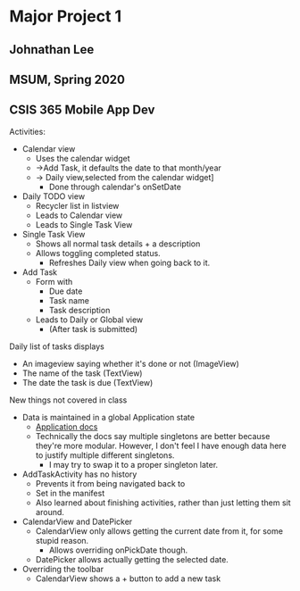 # Major Project 1
## Johnathan Lee
## MSUM, Spring 2020
## CSIS 365 Mobile App Dev

Activities:
- Calendar view
  - Uses the calendar widget
  - ->Add Task, it defaults the date to that month/year
  - -> Daily view,selected from the calendar widget]
    - Done through calendar's onSetDate
- Daily TODO view
  - Recycler list in listview
  - Leads to Calendar view
  - Leads to Single Task View
- Single Task View
  - Shows all normal task details + a description
  - Allows toggling completed status.
    - Refreshes Daily view when going back to it.
- Add Task
  - Form with
    - Due date
    - Task name
    - Task description
  - Leads to Daily or Global view
    - (After task is submitted)

Daily list of tasks displays
- An imageview saying whether it's done or not (ImageView)
- The name of the task (TextView)
- The date the task is due (TextView)

New things not covered in class
- Data is maintained in a global Application state
  - [Application docs](https://developer.android.com/reference/android/app/Application.html)
  - Technically the docs say multiple singletons are better because they're more modular.
    However, I don't feel I have enough data here to justify multiple different singletons.
    - I may try to swap it to a proper singleton later.
- AddTaskActivity has no history
  - Prevents it from being navigated back to
  - Set in the manifest
  - Also learned about finishing activities, rather than just letting them sit around.
- CalendarView and DatePicker
  - CalendarView only allows getting the current date from it, for some stupid reason.
    - Allows overriding onPickDate though.
  - DatePicker allows actually getting the selected date.
- Overriding the toolbar
  - CalendarView shows a + button to add a new task
